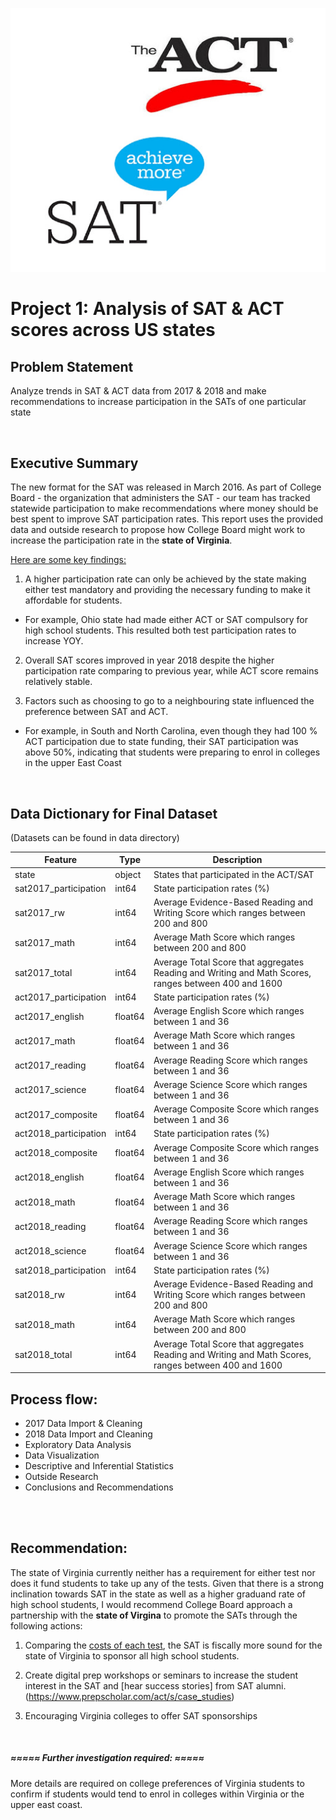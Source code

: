 ![](data/title.jpg) 
# Project 1: Analysis of SAT & ACT scores across US states


## Problem Statement
Analyze trends in SAT & ACT data from 2017 & 2018 and make recommendations to increase participation in the SATs of one particular state

<br>

## Executive Summary
The new format for the SAT was released in March 2016. As part of College Board - the organization that administers the SAT - our team has tracked statewide participation to make recommendations where money should be best spent to improve SAT participation rates. This report uses the provided data and outside research to propose how College Board might work to increase the participation rate in the <b>state of Virginia</b>.

<u>Here are some key findings:</u>

1) A higher participation rate can only be achieved by the state making either test mandatory and providing the necessary funding to make it affordable for students.
* For example, Ohio state had made either ACT or SAT compulsory for high school students. This resulted both test participation rates to increase YOY.
    
2) Overall SAT scores improved in year 2018 despite the higher participation rate comparing to previous year, while ACT score remains relatively stable.

3) Factors such as choosing to go to a neighbouring state influenced the preference between SAT and ACT.
* For example, in South and North Carolina, even though they had 100 % ACT participation due to state funding, their SAT participation was above 50%, indicating that students were preparing to enrol in colleges in the upper East Coast

<br>

## Data Dictionary for Final Dataset
(Datasets can be found in data directory)	

|Feature|Type|Description|
|-------|----|------------|
|state| object | States that participated in the ACT/SAT
|sat2017_participation | int64  | State participation rates (%)
|sat2017_rw          |   int64  | Average Evidence-Based Reading and Writing Score which ranges between 200 and 800
|sat2017_math         |   int64  | Average Math Score which ranges between 200 and 800
|sat2017_total        |   int64  | Average Total Score that aggregates Reading and Writing and Math Scores, ranges between 400 and 1600|
|act2017_participation |  int64  | State participation rates (%)
|act2017_english      |   float64| Average English Score which ranges between 1 and 36
|act2017_math        |    float64| Average Math Score which ranges between 1 and 36
|act2017_reading     |    float64| Average Reading Score which ranges between 1 and 36
|act2017_science    |    float64| Average Science Score which ranges between 1 and 36
|act2017_composite  |     float64| Average Composite Score which ranges between 1 and 36
|act2018_participation|   int64  | State participation rates (%)
|act2018_composite   |   float64| Average Composite Score which ranges between 1 and 36
|act2018_english     |   float64| Average English Score which ranges between 1 and 36
|act2018_math         |  float64| Average Math Score which ranges between 1 and 36
|act2018_reading      |  float64| Average Reading Score which ranges between 1 and 36
|act2018_science      |  float64| Average Science Score which ranges between 1 and 36
|sat2018_participation | int64  | State participation rates (%)
|sat2018_rw           |  int64  | Average Evidence-Based Reading and Writing Score which ranges between 200 and 800
|sat2018_math         |  int64  | Average Math Score which ranges between 200 and 800
|sat2018_total   | int64 | Average Total Score that aggregates Reading and Writing and Math Scores, ranges between 400 and 1600|



## Process flow:
- 2017 Data Import & Cleaning
- 2018 Data Import and Cleaning
- Exploratory Data Analysis
- Data Visualization
- Descriptive and Inferential Statistics
- Outside Research
- Conclusions and Recommendations
<br>
<br>

## Recommendation:
The state of Virginia currently neither has a requirement for either test nor does it fund students to take up any of the tests. Given that there is a strong inclination towards SAT in the state as well as a higher graduand rate of high school students, I would recommend College Board approach a partnership with the <b>state of Virgina</b> to promote the SATs through the following actions:

1) Comparing the [costs of each test](https://www.vox.com/the-goods/2019/3/28/18282453/sat-act-college-admission-testing-cost-price), the SAT is fiscally more sound for the state of Virginia to sponsor all high school students.

2) Create digital prep workshops or seminars to increase the student interest in the SAT and [hear success stories] from SAT alumni.(https://www.prepscholar.com/act/s/case_studies)

3) Encouraging Virginia colleges to offer SAT sponsorships


<br>

##### ≈≈≈≈≈  Further investigation required: ≈≈≈≈≈
More details are required on college preferences of Virginia students to confirm if students would tend to enrol in colleges within Virginia or the upper east coast.
